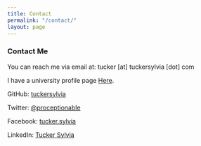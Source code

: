 ```yaml
---
title: Contact
permalink: "/contact/"
layout: page
---
```


### Contact Me

You can reach me via email at:
tucker [at] tuckersylvia [dot] com

I have a university profile page [Here](https://web.uri.edu/gso/tucker-sylvia/ "GSO Profile").

GitHub: [tuckersylvia](https://github.com/tuckersylvia "GitHub Profile")

Twitter: [@proceptionable](https://twitter.com/proceptionable "Twitter Profile")

Facebook: [tucker.sylvia](https://www.facebook.com/tucker.sylvia "Facebook Timeline")

LinkedIn: [Tucker Sylvia](https://www.linkedin.com/in/tucker-sylvia "LinkedIn Profile")
